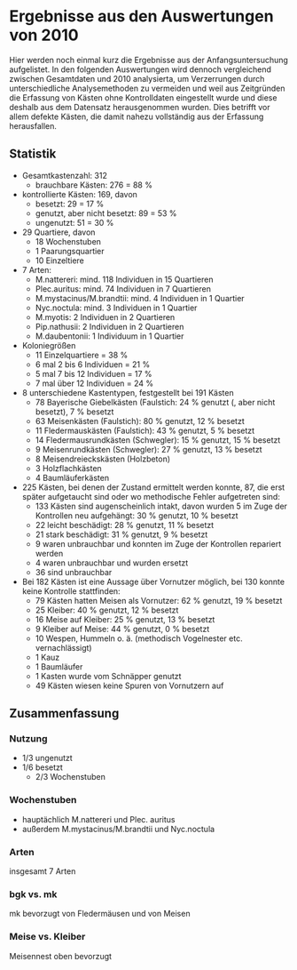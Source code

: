 # Ergebnisse aus den Auswertungen von 2010 #

Hier werden noch einmal kurz die Ergebnisse aus der Anfangsuntersuchung aufgelistet.
In den folgenden Auswertungen wird dennoch vergleichend zwischen Gesamtdaten und 2010 analysierta, um Verzerrungen durch unterschiedliche Analysemethoden zu vermeiden und weil aus Zeitgründen die Erfassung von Kästen ohne Kontrolldaten eingestellt wurde und diese deshalb aus dem Datensatz herausgenommen wurden. Dies betrifft vor allem defekte Kästen, die damit nahezu vollständig aus der Erfassung herausfallen.

## Statistik ##

* Gesamtkastenzahl: 312
  * brauchbare Kästen: 276 = 88 %
* kontrollierte Kästen: 169, davon
  * besetzt: 29 = 17 %
  * genutzt, aber nicht besetzt: 89 = 53 %
  * ungenutzt: 51 = 30 %
* 29 Quartiere, davon
  * 18 Wochenstuben
  * 1 Paarungsquartier
  * 10 Einzeltiere
* 7 Arten:
  * M.nattereri: mind. 118 Individuen in 15 Quartieren
  * Plec.auritus: mind. 74 Individuen in 7 Quartieren
  * M.mystacinus/M.brandtii: mind. 4 Individuen in 1 Quartier
  * Nyc.noctula: mind. 3 Individuen in 1 Quartier
  * M.myotis: 2 Individuen in 2 Quartieren
  * Pip.nathusii: 2 Individuen in 2 Quartieren
  * M.daubentonii: 1 Individuum in 1 Quartier
* Koloniegrößen
  * 11 Einzelquartiere = 38 %
  * 6 mal 2 bis 6 Individuen = 21 %
  * 5 mal 7 bis 12 Individuen =  17 %
  * 7 mal über 12 Individuen = 24 %
* 8 unterschiedene Kastentypen, festgestellt bei 191 Kästen
  * 78 Bayerische Giebelkästen (Faulstich: 24 % genutzt (, aber nicht besetzt), 7 % besetzt
  * 63 Meisenkästen (Faulstich): 80 % genutzt, 12 % besetzt
  * 11 Fledermauskästen (Faulstich): 43 % genutzt, 5 % besetzt
  * 14 Fledermausrundkästen (Schwegler): 15 % genutzt, 15 % besetzt
  *  9 Meisenrundkästen (Schwegler): 27 % genutzt, 13 % besetzt
  * 8 Meisendreieckskästen (Holzbeton)
  * 3 Holzflachkästen
  * 4 Baumläuferkästen
* 225 Kästen, bei denen der Zustand ermittelt werden konnte, 87, die erst später aufgetaucht sind oder wo methodische Fehler aufgetreten sind:
  * 133 Kästen sind augenscheinlich intakt, davon wurden 5 im Zuge der Kontrollen neu aufgehängt: 30 % genutzt, 10 % besetzt
  * 22 leicht beschädigt: 28 % genutzt, 11 % besetzt
  * 21 stark beschädigt: 31 % genutzt, 9 % besetzt
  * 9 waren unbrauchbar und konnten im Zuge der Kontrollen repariert werden
  * 4 waren unbrauchbar und wurden ersetzt
  * 36 sind unbrauchbar
* Bei 182 Kästen ist eine Aussage über Vornutzer möglich, bei 130 konnte keine Kontrolle stattfinden:
  * 79 Kästen hatten Meisen als Vornutzer: 62 % genutzt, 19 % besetzt
  * 25 Kleiber: 40 % genutzt, 12 % besetzt
  * 16 Meise auf Kleiber: 25 % genutzt, 13 % besetzt
  *  9 Kleiber auf Meise: 44 % genutzt, 0 % besetzt
  * 10 Wespen, Hummeln o. ä. (methodisch Vogelnester etc. vernachlässigt)
  *  1 Kauz
  *  1 Baumläufer
  *  1 Kasten wurde vom Schnäpper genutzt
  * 49 Kästen wiesen keine Spuren von Vornutzern auf 

## Zusammenfassung ##

### Nutzung ###

* 1/3 ungenutzt
* 1/6 besetzt
  * 2/3 Wochenstuben

### Wochenstuben ###

* hauptächlich M.nattereri und Plec. auritus
* außerdem M.mystacinus/M.brandtii und Nyc.noctula

### Arten ###

insgesamt 7 Arten

### bgk vs. mk ###

mk bevorzugt von Fledermäusen und von Meisen

### Meise vs. Kleiber ###

Meisennest oben bevorzugt
